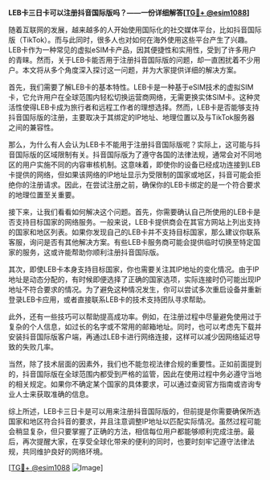 **LEB卡三日卡可以注册抖音国际版吗？——一份详细解答[[TG💪+ @esim1088](https://t.me/s/esim1088)]**

随着互联网的发展，越来越多的人开始使用国际化的社交媒体平台，比如抖音国际版（TikTok）。而与此同时，很多人也对如何在海外使用这些平台产生了兴趣。LEB卡作为一种常见的虚拟eSIM卡产品，因其便捷性和实用性，受到了许多用户的青睐。然而，关于LEB卡能否用于注册抖音国际版的问题，却一直困扰着不少用户。本文将从多个角度深入探讨这一问题，并为大家提供详细的解决方案。

首先，我们需要了解LEB卡的基本特性。LEB卡是一种基于eSIM技术的虚拟SIM卡，它允许用户在全球范围内轻松切换运营商网络，无需更换实体SIM卡。这种灵活性使得LEB卡成为旅行者和远程工作者的理想选择。然而，LEB卡是否能够支持抖音国际版的注册，主要取决于其绑定的IP地址、地理位置以及与TikTok服务器之间的兼容性。

那么，为什么有人会认为LEB卡不能用于注册抖音国际版呢？实际上，这可能与抖音国际版的区域限制有关。抖音国际版为了遵守各国的法律法规，通常会对不同地区的用户实施不同的内容审核机制。这意味着，即使你的设备已经成功连接到LEB卡提供的网络，但如果该网络的IP地址显示为受限制的国家或地区，抖音可能会拒绝你的注册请求。因此，在尝试注册之前，确保你的LEB卡绑定的是一个符合要求的地理位置至关重要。

接下来，让我们看看如何解决这个问题。首先，你需要确认自己所使用的LEB卡是否支持目标国家的网络服务。一般来说，LEB卡提供商会在其官方网站上列出支持的国家和地区列表。如果你发现自己的LEB卡并不支持目标国家，那么建议你联系客服，询问是否有其他解决方案。有些LEB卡服务商可能会提供临时切换至特定国家的服务，这或许能帮助你顺利注册抖音国际版。

其次，即使LEB卡本身支持目标国家，你也需要关注其IP地址的变化情况。由于IP地址是动态分配的，有时候即便选择了正确的国家选项，实际连接时仍可能出现IP地址不符合要求的情况。为了避免这种情况发生，你可以尝试多次重启设备并重新登录LEB卡应用，或者直接联系LEB卡的技术支持团队寻求帮助。

此外，还有一些技巧可以帮助提高成功率。例如，在注册过程中尽量避免使用过于复杂的个人信息，如过长的名字或不常用的邮箱地址。同时，也可以考虑先下载并安装抖音国际版客户端，再通过LEB卡进行网络连接，这样可以减少因网络延迟导致的失败几率。

当然，除了技术层面的因素外，我们也不能忽视法律合规的重要性。正如前面提到的，抖音国际版在全球范围内都受到严格的监管，因此在使用过程中务必遵守当地的相关规定。如果你不确定某个国家的具体要求，可以通过查阅官方指南或咨询专业人士来获取准确的信息。

综上所述，LEB卡三日卡是可以用来注册抖音国际版的，但前提是你需要确保所选国家和地区符合抖音的要求，并且注意调整IP地址以匹配实际情况。虽然过程可能会稍显复杂，但只要掌握了正确的方法，相信每位用户都能够顺利完成注册。最后，再次提醒大家，在享受全球化带来的便利的同时，也要时刻牢记遵守法律法规，共同维护良好的网络环境。

[[TG💪+ @esim1088](https://t.me/s/esim1088) ![Image](https://i.postimg.cc/4NQfJmqS/Snipaste-2025-05-13-00-14-12.png)]